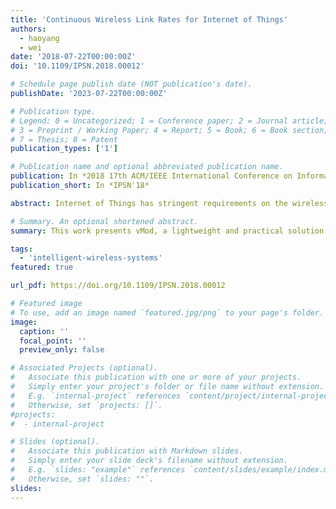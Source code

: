 ```yaml
---
title: 'Continuous Wireless Link Rates for Internet of Things'
authors:
  - haoyang
  - wei
date: '2018-07-22T00:00:00Z'
doi: '10.1109/IPSN.2018.00012'

# Schedule page publish date (NOT publication's date).
publishDate: '2023-07-22T00:00:00Z'

# Publication type.
# Legend: 0 = Uncategorized; 1 = Conference paper; 2 = Journal article;
# 3 = Preprint / Working Paper; 4 = Report; 5 = Book; 6 = Book section;
# 7 = Thesis; 8 = Patent
publication_types: ['1']

# Publication name and optional abbreviated publication name.
publication: In *2018 17th ACM/IEEE International Conference on Information Processing in Sensor Networks (IPSN)*
publication_short: In *IPSN'18*

abstract: Internet of Things has stringent requirements on the wireless network throughput for timely transmission of the big data being produced. In order to maximize the throughput over dynamic fluctuations of wireless channel quality, current wireless systems adapt the link rate to the instantaneous channel condition, but fail to fully utilize the channel capacity due to the discrete choices of available link rates and the gap between these rates. Instead, in this paper we present vMod, a lightweight and practical solution towards maximum wireless network throughput by redesigning the wireless link rates from discrete to continuous. The key idea of vMod is to modulate a fractional number of data bits into each symbol by employing the Variable-Length Code (VLC), which is able to statistically yield any link rate. We implemented vMod on software-defined radio platforms. Experiment results demonstrate that under highly dynamic wireless network conditions, vMod greatly improves the WiFi throughput by 30% over a single narrowband link, but incurs only negligible overhead.

# Summary. An optional shortened abstract.
summary: This work presents vMod, a lightweight and practical solution towards maximum wireless network throughput by redesigning the wireless link rates from discrete to continuous. The key idea of vMod is to modulate a fractional number of data bits into each symbol by employing the Variable-Length Code (VLC), which is able to statistically yield any link rate.

tags:
  - 'intelligent-wireless-systems'
featured: true

url_pdf: https://doi.org/10.1109/IPSN.2018.00012

# Featured image
# To use, add an image named `featured.jpg/png` to your page's folder.
image:
  caption: ''
  focal_point: ''
  preview_only: false

# Associated Projects (optional).
#   Associate this publication with one or more of your projects.
#   Simply enter your project's folder or file name without extension.
#   E.g. `internal-project` references `content/project/internal-project/index.md`.
#   Otherwise, set `projects: []`.
#projects:
#  - internal-project

# Slides (optional).
#   Associate this publication with Markdown slides.
#   Simply enter your slide deck's filename without extension.
#   E.g. `slides: "example"` references `content/slides/example/index.md`.
#   Otherwise, set `slides: ""`.
slides:
---
```

